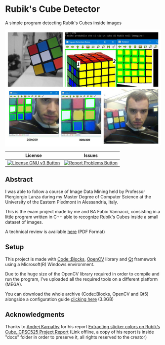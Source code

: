 # Rubik's Cube Detector
A simple program detecting Rubik's Cubes inside images

![Rubik's Cubes Detector Preview](preview.jpg)

|License|Issues|
|---------|---------|
| [![License GNU v3 Button](https://img.shields.io/badge/License-GNU%20v3-green.svg)](https://github.com/subwave07/Rubiks-Detector/blob/master/LICENSE) | [![Report Problems Button](https://img.shields.io/badge/Report-Problems-red.svg)](https://github.com/subwave07/Rubiks-Detector/issues)|

## Abstract
I was able to follow a course of Image Data Mining held by Professor Piergiorgio Lanza during my Master 
Degree of Computer Science at the University of the Eastern Piedmont in Alessandria, Italy.

This is the exam project made by me and BA Fabio Vannacci, consisting in a little program written in C++ 
able to recognize Rubik's Cubes inside a small dataset of images.

A technical review is available [here](docs/TechnicalNotes.pdf) (PDF Format)

## Setup
This project is made with [Code::Blocks](http://www.codeblocks.org/), [OpenCV](https://opencv.org/) library and [Qt](https://www.qt.io/)
framework using a Microsoft(R) Windows environment.

Due to the huge size of the OpenCV library required in order to compile and run the program, I've uploaded all
the required tools on a different platform (MEGA). 

You can download the whole archive (Code::Blocks, OpenCV and Qt5) alongside a configuration guide 
[clicking here](https://mega.nz/#!MBM2jDLI!bQlDFwBV1tw44f0DQE9TpLObNn6fJaroYd1UzNy_buE) (3.3GB)

## Acknowledgments
Thanks to [Andrej Karpathy](https://cs.stanford.edu/people/karpathy/) for his report [Extracting sticker colors on Rubik’s Cube, CPSC525 Project Report](http://www.cs.ubc.ca/andrejk/525project/) (Link offline, a copy of his report is inside "docs" folder in order to preserve it, all rights reserved to the creator)
